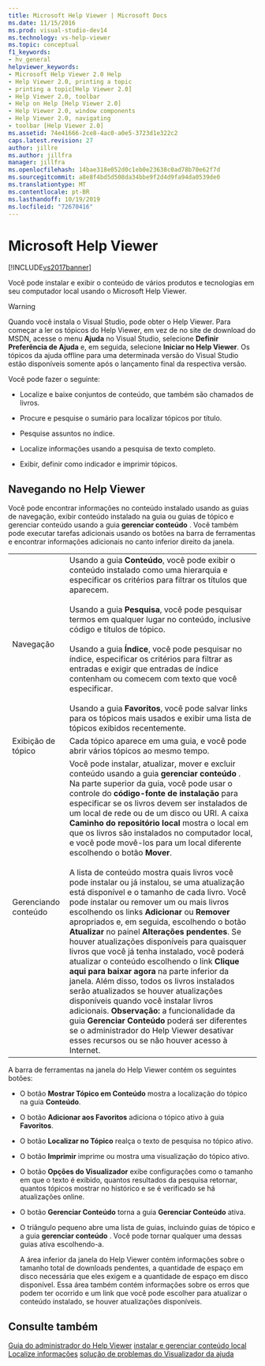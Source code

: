 ```yaml
---
title: Microsoft Help Viewer | Microsoft Docs
ms.date: 11/15/2016
ms.prod: visual-studio-dev14
ms.technology: vs-help-viewer
ms.topic: conceptual
f1_keywords:
- hv_general
helpviewer_keywords:
- Microsoft Help Viewer 2.0 Help
- Help Viewer 2.0, printing a topic
- printing a topic[Help Viewer 2.0]
- Help Viewer 2.0, toolbar
- Help on Help [Help Viewer 2.0]
- Help Viewer 2.0, window components
- Help Viewer 2.0, navigating
- toolbar [Help Viewer 2.0]
ms.assetid: 74e41666-2ce8-4ac0-a0e5-3723d1e322c2
caps.latest.revision: 27
author: jillre
ms.author: jillfra
manager: jillfra
ms.openlocfilehash: 14bae318e052d0c1eb0e23638c0ad78b70e62f7d
ms.sourcegitcommit: a8e8f4bd5d508da34bbe9f2d4d9fa94da0539de0
ms.translationtype: MT
ms.contentlocale: pt-BR
ms.lasthandoff: 10/19/2019
ms.locfileid: "72670416"
---
```

# <a name="microsoft-help-viewer"></a>Microsoft Help Viewer
[!INCLUDE[vs2017banner](../includes/vs2017banner.md)]

Você pode instalar e exibir o conteúdo de vários produtos e tecnologias em seu computador local usando o Microsoft Help Viewer.

> [!WARNING]
> Quando você instala o Visual Studio, pode obter o Help Viewer. Para começar a ler os tópicos do Help Viewer, em vez de no site de download do MSDN, acesse o menu **Ajuda** no Visual Studio, selecione **Definir Preferência de Ajuda** e, em seguida, selecione **Iniciar no Help Viewer**. Os tópicos da ajuda offline para uma determinada versão do Visual Studio estão disponíveis somente após o lançamento final da respectiva versão.

 Você pode fazer o seguinte:

- Localize e baixe conjuntos de conteúdo, que também são chamados de livros.

- Procure e pesquise o sumário para localizar tópicos por título.

- Pesquise assuntos no índice.

- Localize informações usando a pesquisa de texto completo.

- Exibir, definir como indicador e imprimir tópicos.

## <a name="navigating-the-help-viewer"></a>Navegando no Help Viewer
 Você pode encontrar informações no conteúdo instalado usando as guias de navegação, exibir conteúdo instalado na guia ou guias de tópico e gerenciar conteúdo usando a guia **gerenciar conteúdo** . Você também pode executar tarefas adicionais usando os botões na barra de ferramentas e encontrar informações adicionais no canto inferior direito da janela.

|||
|-|-|
|Navegação|Usando a guia **Conteúdo**, você pode exibir o conteúdo instalado como uma hierarquia e especificar os critérios para filtrar os títulos que aparecem.<br /><br /> Usando a guia **Pesquisa**, você pode pesquisar termos em qualquer lugar no conteúdo, inclusive código e títulos de tópico.<br /><br /> Usando a guia **Índice**, você pode pesquisar no índice, especificar os critérios para filtrar as entradas e exigir que entradas de índice contenham ou comecem com texto que você especificar.<br /><br /> Usando a guia **Favoritos**, você pode salvar links para os tópicos mais usados e exibir uma lista de tópicos exibidos recentemente.|
|Exibição de tópico|Cada tópico aparece em uma guia, e você pode abrir vários tópicos ao mesmo tempo.|
|Gerenciando conteúdo|Você pode instalar, atualizar, mover e excluir conteúdo usando a guia **gerenciar conteúdo** . Na parte superior da guia, você pode usar o controle do **código-fonte de instalação** para especificar se os livros devem ser instalados de um local de rede ou de um disco ou URI. A caixa **Caminho do repositório local** mostra o local em que os livros são instalados no computador local, e você pode movê-los para um local diferente escolhendo o botão **Mover**.<br /><br /> A lista de conteúdo mostra quais livros você pode instalar ou já instalou, se uma atualização está disponível e o tamanho de cada livro. Você pode instalar ou remover um ou mais livros escolhendo os links **Adicionar** ou **Remover** apropriados e, em seguida, escolhendo o botão **Atualizar** no painel **Alterações pendentes**. Se houver atualizações disponíveis para quaisquer livros que você já tenha instalado, você poderá atualizar o conteúdo escolhendo o link **Clique aqui para baixar agora** na parte inferior da janela. Além disso, todos os livros instalados serão atualizados se houver atualizações disponíveis quando você instalar livros adicionais. **Observação:** a funcionalidade da guia **Gerenciar Conteúdo** poderá ser diferentes se o administrador do Help Viewer desativar esses recursos ou se não houver acesso à Internet.|

 A barra de ferramentas na janela do Help Viewer contém os seguintes botões:

- O botão **Mostrar Tópico em Conteúdo** mostra a localização do tópico na guia **Conteúdo**.

- O botão **Adicionar aos Favoritos** adiciona o tópico ativo à guia **Favoritos**.

- O botão **Localizar no Tópico** realça o texto de pesquisa no tópico ativo.

- O botão **Imprimir** imprime ou mostra uma visualização do tópico ativo.

- O botão **Opções do Visualizador** exibe configurações como o tamanho em que o texto é exibido, quantos resultados da pesquisa retornar, quantos tópicos mostrar no histórico e se é verificado se há atualizações online.

- O botão **Gerenciar Conteúdo** torna a guia **Gerenciar Conteúdo** ativa.

- O triângulo pequeno abre uma lista de guias, incluindo guias de tópico e a guia **gerenciar conteúdo** . Você pode tornar qualquer uma dessas guias ativa escolhendo-a.

  A área inferior da janela do Help Viewer contém informações sobre o tamanho total de downloads pendentes, a quantidade de espaço em disco necessária que eles exigem e a quantidade de espaço em disco disponível. Essa área também contém informações sobre os erros que podem ter ocorrido e um link que você pode escolher para atualizar o conteúdo instalado, se houver atualizações disponíveis.

## <a name="see-also"></a>Consulte também
 [Guia do administrador do Help Viewer](../ide/help-viewer-administrator-guide.md) [instalar e gerenciar conteúdo local](../ide/install-and-manage-local-content.md) [Localize informações](../ide/locate-information.md) [solução de problemas do Visualizador da ajuda](../ide/troubleshooting-the-help-viewer.md)
